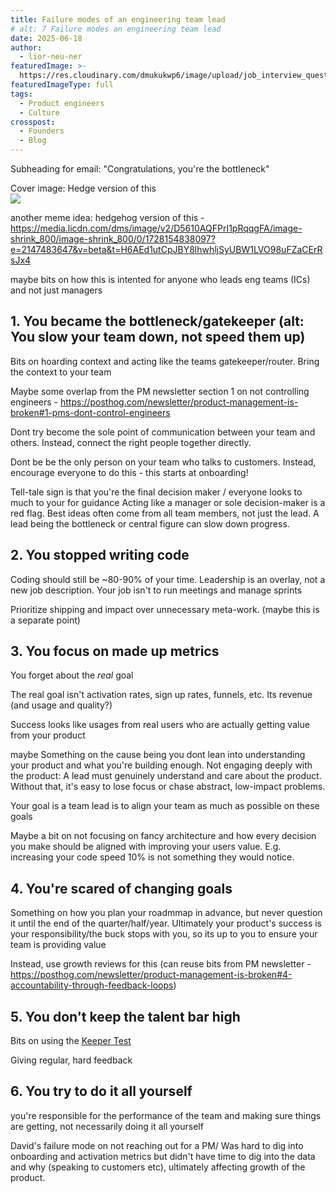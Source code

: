 ```yaml
---
title: Failure modes of an engineering team lead 
# alt: 7 Failure modes an engineering team lead
date: 2025-06-18
author:
  - lior-neu-ner
featuredImage: >-
  https://res.cloudinary.com/dmukukwp6/image/upload/job_interview_questions_35bb07c898.jpg
featuredImageType: full
tags:
  - Product engineers
  - Culture
crosspost:
  - Founders
  - Blog
---
```

Subheading for email: "Congratulations, you're the bottleneck"

Cover image: Hedge version of this  
![](https://res.cloudinary.com/dmukukwp6/image/upload/cec9bd6f50e59b2250958054823e5ce7_c967d62274.jpg)

another meme idea: hedgehog version of this - https://media.licdn.com/dms/image/v2/D5610AQFPrI1pRqqgFA/image-shrink_800/image-shrink_800/0/1728154838097?e=2147483647&v=beta&t=H6AEd1utCpJBY8lhwhljSyUBW1LVO98uFZaCErRsJx4 

<intro>

maybe bits on how this is intented for anyone who leads eng teams (ICs) and not just managers

## 1. You became the bottleneck/gatekeeper (alt: You slow your team down, not speed them up)

Bits on hoarding context and acting like the teams gatekeeper/router. Bring the context to your team

Maybe some overlap from the PM newsletter section 1 on not controlling engineers - https://posthog.com/newsletter/product-management-is-broken#1-pms-dont-control-engineers

Dont try become the sole point of communication between your team and others. Instead, connect the right people together directly.

Dont be be the only person on your team who talks to customers. Instead, encourage everyone to do this - this starts at onboarding!

Tell-tale sign is that you're the final decision maker / everyone looks to much to your for guidance 
Acting like a manager or sole decision-maker is a red flag.
Best ideas often come from all team members, not just the lead.
A lead being the bottleneck or central figure can slow down progress.

## 2. You stopped writing code

Coding should still be ~80-90% of your time. Leadership is an overlay, not a new job description. Your job isn't to run meetings and manage sprints

Prioritize shipping and impact over unnecessary meta-work. (maybe this is a separate point)

## 3. You focus on made up metrics

You forget about the _real_ goal

The real goal isn't activation rates, sign up rates, funnels, etc. Its revenue (and usage and quality?)

Success looks like usages from real users who are actually getting value from your product
 
maybe Something on the cause being you dont lean into understanding your product and what you're building enough. Not engaging deeply with the product: A lead must genuinely understand and care about the product. Without that, it's easy to lose focus or chase abstract, low-impact problems.

Your goal is a team lead is to align your team as much as possible on these goals

Maybe a bit on not focusing on fancy architecture and how every decision you make should be aligned with improving your users value. E.g. increasing your code speed 10% is not something they would notice.

## 4. You're scared of changing goals

Something on how you plan your roadmmap in advance, but never question it until the end of the quarter/half/year. Ultimately your product's success is your responsibility/the buck stops with you, so its up to you to ensure your team is providing value

Instead, use growth reviews for this (can reuse bits from PM newsletter - https://posthog.com/newsletter/product-management-is-broken#4-accountability-through-feedback-loops)

## 5. You don't keep the talent bar high 

Bits on using the [Keeper Test](https://posthog.com/handbook/company/management#the-keeper-test)

Giving regular, hard feedback 

## 6. You try to do it all yourself

you're responsible for the performance of the team and making sure things are getting, not necessarily doing it all yourself

David's failure mode on not reaching out for a PM/ Was hard to dig into onboarding and activation metrics but didn't have time to dig into the data and why (speaking to customers etc), ultimately affecting growth of the product.